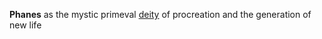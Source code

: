 **Phanes**
as the mystic primeval [deity](https://en.wikipedia.org/wiki/Deity "Deity") of procreation and the generation of new life